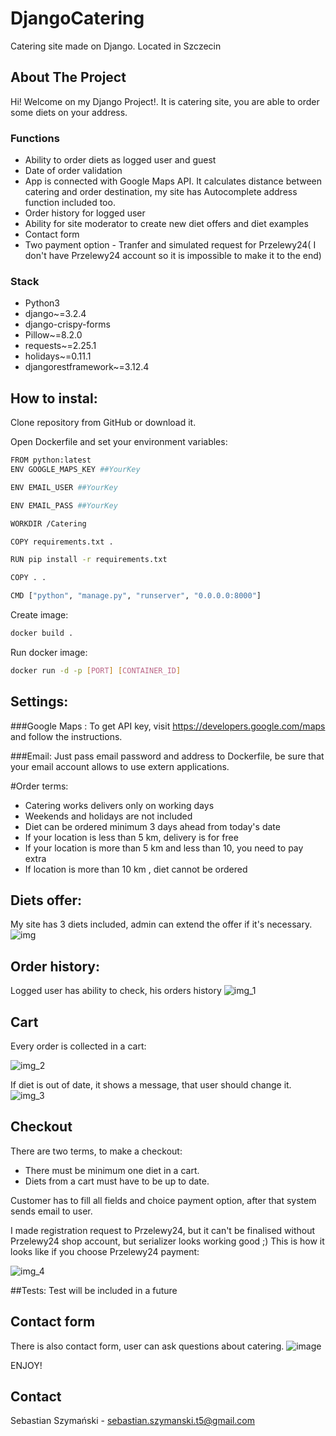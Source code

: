# DjangoCatering
Catering site made on Django. Located in Szczecin


<!-- ABOUT THE PROJECT -->
## About The Project
Hi! Welcome on my Django Project!. It is catering site, you are able to order some diets on your address.


### Functions
* Ability to order diets as logged user and guest
* Date of order validation
* App is connected with Google Maps API. It calculates distance between catering and order destination, my site has Autocomplete address function included too.
* Order history for logged user
* Ability for site moderator to create new diet offers and diet examples
* Contact form 
* Two payment option - Tranfer and simulated request for Przelewy24( I don't have Przelewy24 account so it is impossible to make it to the end)
### Stack

* Python3
* django~=3.2.4
* django-crispy-forms
* Pillow~=8.2.0
* requests~=2.25.1
* holidays~=0.11.1
* djangorestframework~=3.12.4

<!-- How to install -->
## How to instal:
Clone repository from GitHub or download it. 

Open Dockerfile and set your environment variables:



  ```sh
FROM python:latest
ENV GOOGLE_MAPS_KEY ##YourKey

ENV EMAIL_USER ##YourKey

ENV EMAIL_PASS ##YourKey

WORKDIR /Catering

COPY requirements.txt .

RUN pip install -r requirements.txt

COPY . .

CMD ["python", "manage.py", "runserver", "0.0.0.0:8000"]
  ```

  
Create image:

  ```sh
docker build .
 ```
Run docker image:
  ```sh
docker run -d -p [PORT] [CONTAINER_ID]
 ```
## Settings:



###Google Maps :
To get API key, visit https://developers.google.com/maps and follow the instructions.

###Email:
Just pass email password and address to Dockerfile, be sure that your email account allows to use extern applications.

 #Order terms:

* Catering works delivers only on working days
* Weekends and holidays are not included
* Diet can be ordered minimum 3 days ahead from today's date
* If your location is less than 5 km, delivery is for free
* If your location is more than 5 km and less than 10, you need to pay extra
* If location is more than 10 km , diet cannot be ordered

## Diets offer:
My site has 3 diets included, admin can extend the offer if it's necessary.
![img](https://user-images.githubusercontent.com/79137973/127300144-52edbb40-6ad7-4ff4-a628-ac2ca7cf42cd.png)

## Order history:

Logged user has ability to check, his orders history
![img_1](https://user-images.githubusercontent.com/79137973/127300179-df01ff62-0f9b-4000-b409-c23db5a623e2.png)



## Cart
Every order is collected in a cart:

![img_2](https://user-images.githubusercontent.com/79137973/127300238-6a637afd-e9ed-407f-bff3-692599214a25.png)


If diet is out of date, it shows a message, that user should change it.
![img_3](https://user-images.githubusercontent.com/79137973/127300272-12f527d1-e70d-4974-8c21-7e38ded16522.png)
## Checkout

There are two terms, to make a checkout:
* There must be minimum one diet in a cart.
* Diets from a cart must have to be up to date.



Customer has to fill all fields and choice payment option, after
that system sends email to user.

I made registration request to Przelewy24, but it can't be finalised without Przelewy24 shop account, but serializer looks working good ;)
This is how it looks like if you choose Przelewy24 payment:

![img_4](https://user-images.githubusercontent.com/79137973/127300308-fbb55f1f-f2f2-4bff-a176-02fef5b61f50.png)


##Tests:
Test will be included in a future

## Contact form

There is also contact form, user can ask questions about catering.
![image](https://user-images.githubusercontent.com/79137973/127300465-c8ed3ab3-d277-4df7-a07d-2dcb6eb33439.png)


ENJOY!

 
  


<!-- CONTACT -->
## Contact

Sebastian Szymański -  sebastian.szymanski.t5@gmail.com

